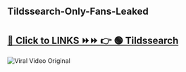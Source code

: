 
 ## Tildssearch-Only-Fans-Leaked

# <h2><a href="https://clipsfans.com/Tildssearch&ref=git">🔗 Click to LINKS ⏩⏩ 👉 🟢 Tildssearch </a></h2>

<a href="https://clipsfans.com/Tildssearch&ref=git" rel="nofollow" data-target="animated-image.originalLink"><img src="https://i.ibb.co.com/xMMVF88/686577567.gif" alt="Viral Video Original" style="max-width: 100%; display: inline-block;" data-target="animated-image.originalImage"></a>
